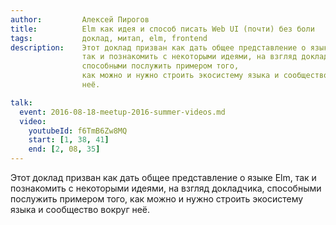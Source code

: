 ```yaml
---
author:         Алексей Пирогов
title:          Elm как идея и способ писать Web UI (почти) без боли
tags:           доклад, митап, elm, frontend
description:    Этот доклад призван как дать общее представление о языке Elm,
                так и познакомить с некоторыми идеями, на взгляд докладчика,
                способными послужить примером того,
                как можно и нужно строить экосистему языка и сообщество вокруг
                неё.

talk:
  event: 2016-08-18-meetup-2016-summer-videos.md
  video:
    youtubeId: f6TmB6Zw8MQ
    start: [1, 38, 41]
    end: [2, 08, 35]
---
```


Этот доклад призван как дать общее представление о языке Elm,
так и познакомить с некоторыми идеями, на взгляд докладчика,
способными послужить примером того,
как можно и нужно строить экосистему языка и сообщество вокруг неё.
